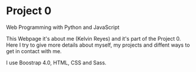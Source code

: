 # Project 0

Web Programming with Python and JavaScript

This Webpage it's about me (Kelvin Reyes) and it's part of the Project 0.
Here I try to give more details about myself, my projects and diffent ways to get in contact with me.

I use Boostrap 4.0, HTML, CSS and Sass.



